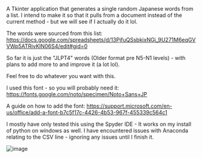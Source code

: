 A Tkinter application that generates a single random Japanese words from a list. I intend to make it so that it pulls from a document instead of the current method - but we will see if I actually do it lol.

The words were sourced from this list: https://docs.google.com/spreadsheets/d/13PjfuQSsbkixNGj_9U271M6eqGVVWp5ATRivKlN06S4/edit#gid=0

So far it is just the "JLPT4" words (Older format pre N5-N1 levels) - with plans to add more to and improve it (a lot lol).

Feel free to do whatever you want with this.

I used this font - so you will probably need it: https://fonts.google.com/noto/specimen/Noto+Sans+JP

A guide on how to add the font: https://support.microsoft.com/en-us/office/add-a-font-b7c5f17c-4426-4b53-967f-455339c564c1

I mostly have only tested this using the Spyder IDE - It works on my install of python on windows as well.
I have encountered issues with Anaconda relating to the CSV line - ignoring any issues until I finish it.

![image](https://github.com/kona-13/Tkinter-Random-JP-Word-Generator/assets/77511759/045c3eaf-7b0a-4db5-931e-db8061dd9ff0)

